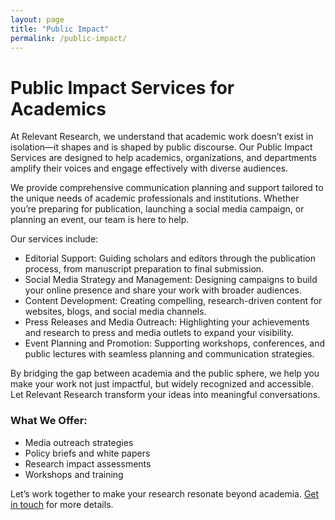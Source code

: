 ```yaml
---
layout: page
title: "Public Impact"
permalink: /public-impact/
---
```

<!--
<div class="image">
    <img src="/assets/img/blog/image3.jpg" alt="mountain">
</div>
We craft strategic public impact solutions, helping scholars amplify their research’s visibility and influence by bridging the gap between academia and broader audiences.
-->

# Public Impact Services for Academics

At Relevant Research, we understand that academic work doesn’t exist in isolation—it shapes and is shaped by public discourse. Our Public Impact Services are designed to help academics, organizations, and departments amplify their voices and engage effectively with diverse audiences.

We provide comprehensive communication planning and support tailored to the unique needs of academic professionals and institutions. Whether you’re preparing for publication, launching a social media campaign, or planning an event, our team is here to help.

Our services include:
- Editorial Support: Guiding scholars and editors through the publication process, from manuscript preparation to final submission.
- Social Media Strategy and Management: Designing campaigns to build your online presence and share your work with broader audiences.
 - Content Development: Creating compelling, research-driven content for websites, blogs, and social media channels.
 - Press Releases and Media Outreach: Highlighting your achievements and research to press and media outlets to expand your visibility.
 - Event Planning and Promotion: Supporting workshops, conferences, and public lectures with seamless planning and communication strategies.

By bridging the gap between academia and the public sphere, we help you make your work not just impactful, but widely recognized and accessible. Let Relevant Research transform your ideas into meaningful conversations.

### What We Offer:
- Media outreach strategies
- Policy briefs and white papers
- Research impact assessments
- Workshops and training

Let’s work together to make your research resonate beyond academia. [Get in touch](/#contact) for more details.
